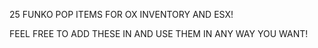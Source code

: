 25 FUNKO POP ITEMS FOR OX INVENTORY AND ESX!

FEEL FREE TO ADD THESE IN AND USE THEM IN ANY WAY YOU WANT!
